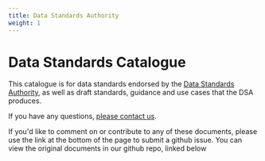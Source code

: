 ```yaml
---
title: Data Standards Authority
weight: 1
---
```


# Data Standards Catalogue

This catalogue is for data standards endorsed by the [Data Standards Authority](https://www.gov.uk/government/groups/data-standards-authority), as well as draft standards, guidance and use cases that the DSA produces.

If you have any questions, [please contact us](mailto:api-catalogue@digital.cabinet-office.gov.uk).

If you'd like to comment on or contribute to any of these documents, please use the link at the bottom of the page to submit a github issue. You can view the original documents in our github repo, linked below
